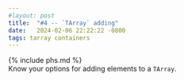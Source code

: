 ```yaml
---
#layout: post
title:  "#4 -- `TArray` adding"
date:   2024-02-06 22:22:22 -0800
tags: tarray containers
---
```

{% include phs.md %}\
Know your options for adding elements to a `TArray`.
